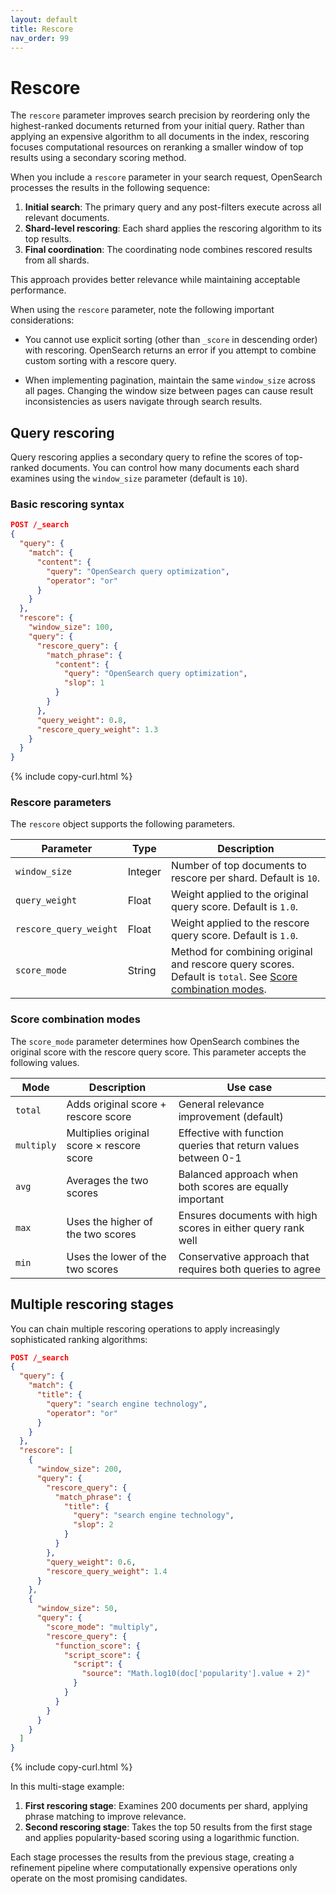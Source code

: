 ```yaml
---
layout: default
title: Rescore
nav_order: 99
---
```


# Rescore

The `rescore` parameter improves search precision by reordering only the highest-ranked documents returned from your initial query. Rather than applying an expensive algorithm to all documents in the index, rescoring focuses computational resources on reranking a smaller window of top results using a secondary scoring method.

When you include a `rescore` parameter in your search request, OpenSearch processes the results in the following sequence:

1. **Initial search**: The primary query and any post-filters execute across all relevant documents.
2. **Shard-level rescoring**: Each shard applies the rescoring algorithm to its top results.
3. **Final coordination**: The coordinating node combines rescored results from all shards.

This approach provides better relevance while maintaining acceptable performance.

When using the `rescore` parameter, note the following important considerations:

- You cannot use explicit sorting (other than `_score` in descending order) with rescoring. OpenSearch returns an error if you attempt to combine custom sorting with a rescore query.

- When implementing pagination, maintain the same `window_size` across all pages. Changing the window size between pages can cause result inconsistencies as users navigate through search results.

## Query rescoring

Query rescoring applies a secondary query to refine the scores of top-ranked documents. You can control how many documents each shard examines using the `window_size` parameter (default is `10`).

### Basic rescoring syntax

```json
POST /_search
{
  "query": {
    "match": {
      "content": {
        "query": "OpenSearch query optimization",
        "operator": "or"
      }
    }
  },
  "rescore": {
    "window_size": 100,
    "query": {
      "rescore_query": {
        "match_phrase": {
          "content": {
            "query": "OpenSearch query optimization",
            "slop": 1
          }
        }
      },
      "query_weight": 0.8,
      "rescore_query_weight": 1.3
    }
  }
}
```
{% include copy-curl.html %}

### Rescore parameters

The `rescore` object supports the following parameters.

Parameter | Type | Description
--- | --- | ---
`window_size` | Integer | Number of top documents to rescore per shard. Default is `10`.
`query_weight` | Float | Weight applied to the original query score. Default is `1.0`.
`rescore_query_weight` | Float | Weight applied to the rescore query score. Default is `1.0`.
`score_mode` | String | Method for combining original and rescore query scores. Default is `total`. See [Score combination modes](#score-combination-modes).

### Score combination modes

The `score_mode` parameter determines how OpenSearch combines the original score with the rescore query score. This parameter accepts the following values.

Mode | Description | Use case
--- | --- | ---
`total` | Adds original score + rescore score | General relevance improvement (default)
`multiply` | Multiplies original score × rescore score | Effective with function queries that return values between 0-1
`avg` | Averages the two scores | Balanced approach when both scores are equally important
`max` | Uses the higher of the two scores | Ensures documents with high scores in either query rank well
`min` | Uses the lower of the two scores | Conservative approach that requires both queries to agree

## Multiple rescoring stages

You can chain multiple rescoring operations to apply increasingly sophisticated ranking algorithms:

```json
POST /_search
{
  "query": {
    "match": {
      "title": {
        "query": "search engine technology",
        "operator": "or"
      }
    }
  },
  "rescore": [
    {
      "window_size": 200,
      "query": {
        "rescore_query": {
          "match_phrase": {
            "title": {
              "query": "search engine technology",
              "slop": 2
            }
          }
        },
        "query_weight": 0.6,
        "rescore_query_weight": 1.4
      }
    },
    {
      "window_size": 50,
      "query": {
        "score_mode": "multiply",
        "rescore_query": {
          "function_score": {
            "script_score": {
              "script": {
                "source": "Math.log10(doc['popularity'].value + 2)"
              }
            }
          }
        }
      }
    }
  ]
}
```
{% include copy-curl.html %}

In this multi-stage example:
1. **First rescoring stage**: Examines 200 documents per shard, applying phrase matching to improve relevance.
2. **Second rescoring stage**: Takes the top 50 results from the first stage and applies popularity-based scoring using a logarithmic function.

Each stage processes the results from the previous stage, creating a refinement pipeline where computationally expensive operations only operate on the most promising candidates.
